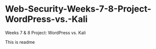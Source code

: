 # Web-Security-Weeks-7-8-Project-WordPress-vs.-Kali
Weeks 7 &amp; 8 Project: WordPress vs. Kali

This is readme